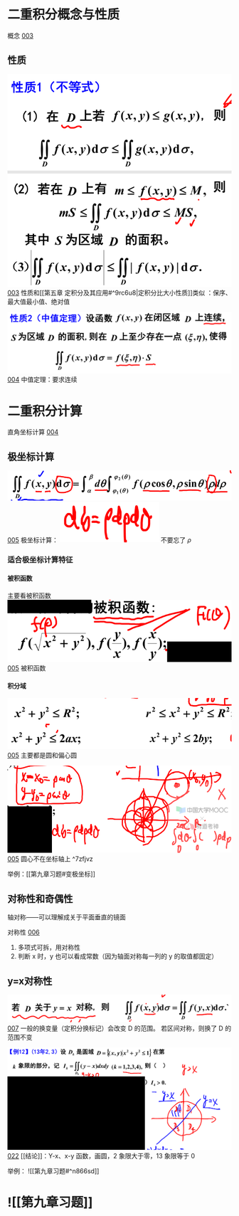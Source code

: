 # 二重积分概念与性质

概念  [003](bookxnotepro://opennote/?nb={eaae9369-1988-4e39-8c00-ce441fc1deb4}&book=5196c24459f0aa255f7fa5bec6dcb155&page=2&x=235&y=160&id=18931&uuid=74cd69adb61bd69e2785adc5c45e77cd)

## 性质
![](Attachment/20221015140353.png)
	[003](bookxnotepro://opennote/?nb={eaae9369-1988-4e39-8c00-ce441fc1deb4}&book=5196c24459f0aa255f7fa5bec6dcb155&page=2&x=265&y=559&id=18932&uuid=59dd1489dbf2d39138a924bf8e587fe5)
	性质和[[第五章 定积分及其应用#^9rc6u8|定积分比大小性质]]类似
	：保序、最大值最小值、绝对值


![](Attachment/20221015140559.png)
	[004](bookxnotepro://opennote/?nb={eaae9369-1988-4e39-8c00-ce441fc1deb4}&book=5196c24459f0aa255f7fa5bec6dcb155&page=3&x=341&y=296&id=18933&uuid=122cd47513bf4706305ae88afd125038)
	中值定理：要求连续


# 二重积分计算

直角坐标计算  [004](bookxnotepro://opennote/?nb={eaae9369-1988-4e39-8c00-ce441fc1deb4}&book=5196c24459f0aa255f7fa5bec6dcb155&page=3&x=227&y=449&id=18934&uuid=75782737da68283fca90bd34c6e8da09)

## 极坐标计算
![](Attachment/20221015140800.png)
	[005](bookxnotepro://opennote/?nb={eaae9369-1988-4e39-8c00-ce441fc1deb4}&book=5196c24459f0aa255f7fa5bec6dcb155&page=4&x=476&y=154&id=18935&uuid=c67b000d1a40649ddff10c558cb43417)
	极坐标计算：
	![](Attachment/20221015144814.png)
	不要忘了 $\rho$ 
	

### 适合极坐标计算特征

#### 被积函数
主要看被积函数
![](Attachment/20221015141902.png)
	[005](bookxnotepro://opennote/?nb={eaae9369-1988-4e39-8c00-ce441fc1deb4}&book=5196c24459f0aa255f7fa5bec6dcb155&page=4&x=360&y=308&id=18936&uuid=61c94088ad71d846ffb5553efde2b64a)
	被积函数

#### 积分域
![](Attachment/20221015141941.png)
	[005](bookxnotepro://opennote/?nb={eaae9369-1988-4e39-8c00-ce441fc1deb4}&book=5196c24459f0aa255f7fa5bec6dcb155&page=4&x=303&y=462&id=18937&uuid=d449366a66361382cfdb5c1631bd4ead)
	主要都是圆和偏心圆

![](Attachment/20221015142211.png)
	[005](bookxnotepro://opennote/?nb={eaae9369-1988-4e39-8c00-ce441fc1deb4}&book=5196c24459f0aa255f7fa5bec6dcb155&page=4&x=685&y=439&id=18938&uuid=5150648610ceab15e6dff77b69703449)
	圆心不在坐标轴上 ^7zfjvz

举例：[[第九章习题#变极坐标]]

## 对称性和奇偶性

轴对称——可以理解成关于平面垂直的镜面

对称性  [006](bookxnotepro://opennote/?nb={eaae9369-1988-4e39-8c00-ce441fc1deb4}&book=5196c24459f0aa255f7fa5bec6dcb155&page=5&x=162&y=39&id=18939&uuid=96302b7995b5a6674c7ecb073d455688)
1. 多项式可拆，用对称性
2. 判断 x 时，y 也可以看成常数（因为轴面对称每一列的 y 的取值都固定）

## y=x对称性
![](Attachment/20221015142828.png)
	[007](bookxnotepro://opennote/?nb={eaae9369-1988-4e39-8c00-ce441fc1deb4}&book=5196c24459f0aa255f7fa5bec6dcb155&page=6&x=396&y=107&id=18940&uuid=4f96fcf8b63647a83697c9d863d23dbd)
	一般的换变量（定积分换标记）会改变 D 的范围。
	若区间对称，则换了 D 的范围不变

![](Attachment/20221015171813.png)
	[022](bookxnotepro://opennote/?nb={eaae9369-1988-4e39-8c00-ce441fc1deb4}&book=5196c24459f0aa255f7fa5bec6dcb155&page=21&x=475&y=219&id=18953&uuid=535f46fd7b0a3d9bdc3803a34fcc9505)
	[[结论]]：Y-x、x-y 函数，画圆，2 象限大于零，13 象限等于 0

举例：
 ![[第九章习题#^n866sd]]

#  ![[第九章习题]]

